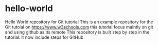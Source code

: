 
# hello-world
Hello World repository for Git tutorial
This is an example repository for the Git tutoial on https://www.w3schools.com
this tutorial focus maintly on git and using github as its remote
This repository is built step by step in the tutorial.
it now include steps for GitHub


